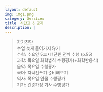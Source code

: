 ```yaml
---
layout: default
img: img1.png
category: Services
title: 시간표 & 공지
description: |
---             
```

> 자가진단          
> 수업 늦게 들어가지 않기                 
> 수학: 수요일 5교시 1단원 전체 수행 (p.55)                         
> 과학: 목요일 화학법칙 수행평가(+화학반응식)            
> 음악: 목요일 수행평가         
> 국어: 자서전쓰기 준비해오기           
> 역사: 목요일 인물 수행평가            
> 기가: 건강가정 기사 수행평가          
